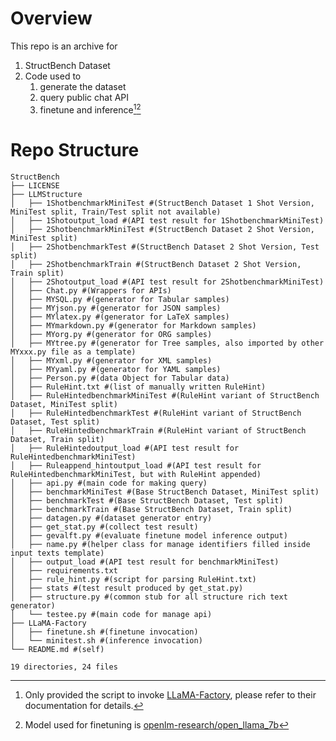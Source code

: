 # Overview
This repo is an archive for
1. StructBench Dataset 
2. Code used to
    1. generate the dataset
    2. query public chat API
    3. finetune and inference[^1][^2]
    
    
# Repo Structure

``` shell
StructBench
├── LICENSE
├── LLMStructure
│   ├── 1ShotbenchmarkMiniTest #(StructBench Dataset 1 Shot Version, MiniTest split, Train/Test split not available)
│   ├── 1Shotoutput_load #(API test result for 1ShotbenchmarkMiniTest)
│   ├── 2ShotbenchmarkMiniTest #(StructBench Dataset 2 Shot Version, MiniTest split)
│   ├── 2ShotbenchmarkTest #(StructBench Dataset 2 Shot Version, Test split)
│   ├── 2ShotbenchmarkTrain #(StructBench Dataset 2 Shot Version, Train split)
│   ├── 2Shotoutput_load #(API test result for 2ShotbenchmarkMiniTest)
│   ├── Chat.py #(Wrappers for APIs)
│   ├── MYSQL.py #(generator for Tabular samples)
│   ├── MYjson.py #(generator for JSON samples)
│   ├── MYlatex.py #(generator for LaTeX samples)
│   ├── MYmarkdown.py #(generator for Markdown samples)
│   ├── MYorg.py #(generator for ORG samples)
│   ├── MYtree.py #(generator for Tree samples, also imported by other MYxxx.py file as a template)
│   ├── MYxml.py #(generator for XML samples)
│   ├── MYyaml.py #(generator for YAML samples)
│   ├── Person.py #(data Object for Tabular data)
│   ├── RuleHint.txt #(list of manually written RuleHint)
│   ├── RuleHintedbenchmarkMiniTest #(RuleHint variant of StructBench Dataset, MiniTest split)
│   ├── RuleHintedbenchmarkTest #(RuleHint variant of StructBench Dataset, Test split)
│   ├── RuleHintedbenchmarkTrain #(RuleHint variant of StructBench Dataset, Train split)
│   ├── RuleHintedoutput_load #(API test result for RuleHintedbenchmarkMiniTest)
│   ├── Ruleappend_hintoutput_load #(API test result for RuleHintedbenchmarkMiniTest, but with RuleHint appended)
│   ├── api.py #(main code for making query)
│   ├── benchmarkMiniTest #(Base StructBench Dataset, MiniTest split)
│   ├── benchmarkTest #(Base StructBench Dataset, Test split)
│   ├── benchmarkTrain #(Base StructBench Dataset, Train split)
│   ├── datagen.py #(dataset generator entry)
│   ├── get_stat.py #(collect test result)
│   ├── gevalft.py #(evaluate finetune model inference output)
│   ├── name.py #(helper class for manage identifiers filled inside input texts template)
│   ├── output_load #(API test result for benchmarkMiniTest)
│   ├── requirements.txt
│   ├── rule_hint.py #(script for parsing RuleHint.txt)
│   ├── stats #(test result produced by get_stat.py)
│   ├── structure.py #(common stub for all structure rich text generator)
│   └── testee.py #(main code for manage api)
├── LLaMA-Factory
│   ├── finetune.sh #(finetune invocation)
│   └── minitest.sh #(inference invocation)
└── README.md #(self)

19 directories, 24 files
```

[^1]: Only provided the script to invoke [LLaMA-Factory](https://github.com/hiyouga/LLaMA-Factory/tree/main?tab=readme-ov-file), please refer to their documentation for details.
[^2]: Model used for finetuning is [openlm-research/open_llama_7b](https://huggingface.co/openlm-research/open_llama_7b)

